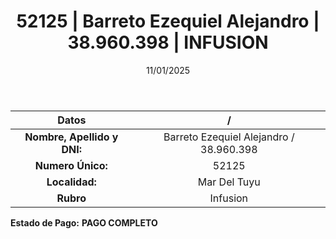 ﻿---
title: 52125 | Barreto Ezequiel Alejandro | 38.960.398 | INFUSION
date: 11/01/2025
draft: false
tags: ['mar-del-tuyu', 'titular', 'infusion']
---

|          **Datos**          |  /  |
|:---------------------------:|:---:|
| **Nombre, Apellido y DNI:** | Barreto Ezequiel Alejandro / 38.960.398 |
|      **Numero Único:**      | 52125 |
|        **Localidad:**       | Mar Del Tuyu |
|          **Rubro**          | Infusion |

**Estado de Pago:** **PAGO COMPLETO**
